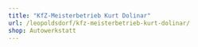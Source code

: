 ```yaml
---
title: "KfZ-Meisterbetrieb Kurt Dolinar"
url: /leopoldsdorf/kfz-meisterbetrieb-kurt-dolinar/
shop: Autowerkstatt
---
```

